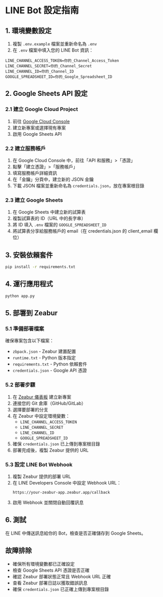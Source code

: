 # LINE Bot 設定指南

## 1. 環境變數設定

1. 複製 `.env.example` 檔案並重新命名為 `.env`
2. 在 `.env` 檔案中填入您的 LINE Bot 資訊：

```
LINE_CHANNEL_ACCESS_TOKEN=你的_Channel_Access_Token
LINE_CHANNEL_SECRET=你的_Channel_Secret
LINE_CHANNEL_ID=你的_Channel_ID
GOOGLE_SPREADSHEET_ID=你的_Google_Spreadsheet_ID
```

## 2. Google Sheets API 設定

### 2.1 建立 Google Cloud Project
1. 前往 [Google Cloud Console](https://console.cloud.google.com/)
2. 建立新專案或選擇現有專案
3. 啟用 Google Sheets API

### 2.2 建立服務帳戶
1. 在 Google Cloud Console 中，前往「API 和服務」>「憑證」
2. 點擊「建立憑證」>「服務帳戶」
3. 填寫服務帳戶詳細資訊
4. 在「金鑰」分頁中，建立新的 JSON 金鑰
5. 下載 JSON 檔案並重新命名為 `credentials.json`，放在專案根目錄

### 2.3 建立 Google Sheets
1. 在 Google Sheets 中建立新的試算表
2. 複製試算表的 ID（URL 中的長字串）
3. 將 ID 填入 `.env` 檔案的 `GOOGLE_SPREADSHEET_ID`
4. 將試算表分享給服務帳戶的 email（在 credentials.json 的 client_email 欄位）

## 3. 安裝依賴套件

```bash
pip install -r requirements.txt
```

## 4. 運行應用程式

```bash
python app.py
```

## 5. 部署到 Zeabur

### 5.1 準備部署檔案
確保專案包含以下檔案：
- `zbpack.json` - Zeabur 建置配置
- `runtime.txt` - Python 版本指定
- `requirements.txt` - Python 依賴套件
- `credentials.json` - Google API 憑證

### 5.2 部署步驟
1. 在 [Zeabur 儀表板](https://dash.zeabur.com) 建立新專案
2. 連接您的 Git 倉庫（GitHub/GitLab）
3. 選擇要部署的分支
4. 在 Zeabur 中設定環境變數：
   - `LINE_CHANNEL_ACCESS_TOKEN`
   - `LINE_CHANNEL_SECRET`
   - `LINE_CHANNEL_ID`
   - `GOOGLE_SPREADSHEET_ID`
5. 確保 `credentials.json` 已上傳到專案根目錄
6. 部署完成後，複製 Zeabur 提供的 URL

### 5.3 設定 LINE Bot Webhook
1. 複製 Zeabur 提供的部署 URL
2. 在 LINE Developers Console 中設定 Webhook URL：
   ```
   https://your-zeabur-app.zeabur.app/callback
   ```
3. 啟用 Webhook 並關閉自動回覆訊息

## 6. 測試

在 LINE 中傳送訊息給你的 Bot，檢查是否正確儲存到 Google Sheets。

## 故障排除

- 確保所有環境變數都已正確設定
- 檢查 Google Sheets API 憑證是否正確
- 確認 Zeabur 部署狀態正常且 Webhook URL 正確
- 查看 Zeabur 部署日誌以獲取錯誤訊息
- 確保 `credentials.json` 已正確上傳到專案根目錄